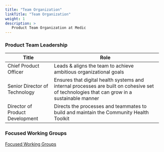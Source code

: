 ```yaml
---
title: "Team Organization"
linkTitle: "Team Organization"
weight: 1
description: >
   Product Team Organization at Medic
---
```



### Product Team Leadership 
|Title|Role|
|--|--|
|Chief Product Officer|Leads & aligns the team to achieve ambitious organizational goals|
|Senior Director of Technology|Ensures that digital health systems and internal processes are built on cohesive set of technologies that can grow in a sustainable manner|
|Director of Product Development|Directs the processes and teammates to build and maintain the Community Health Toolkit|

### Focused Working Groups
[Focused Working Groups](/contribute/medic/product-development-process/focused-groups)
